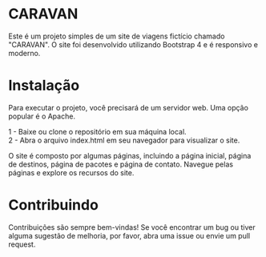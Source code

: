 <h1>CARAVAN</h1>
Este é um projeto simples de um site de viagens fictício chamado "CARAVAN". O site foi desenvolvido utilizando Bootstrap 4 e é responsivo e moderno.

<h1>Instalação</h1>
Para executar o projeto, você precisará de um servidor web. Uma opção popular é o Apache.

1 - Baixe ou clone o repositório em sua máquina local.<br>
2 - Abra o arquivo index.html em seu navegador para visualizar o site.<br>

O site é composto por algumas páginas, incluindo a página inicial, página de destinos, página de pacotes e página de contato. Navegue pelas páginas e explore os recursos do site.

<h1>Contribuindo</h1>
Contribuições são sempre bem-vindas! Se você encontrar um bug ou tiver alguma sugestão de melhoria, por favor, abra uma issue ou envie um pull request.
